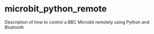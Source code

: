 # microbit_python_remote
Description of how to control a BBC Microbit remotely using Python and Bluetooth
